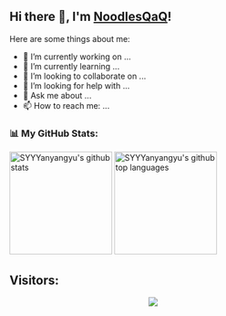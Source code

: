 <h2>Hi there 👋, I'm <a href="https://github.com/SYYYanyangyu">NoodlesQaQ</a>!</h2></h2>

Here are some things about me:

- 🔭 I’m currently working on ...
- 🌱 I’m currently learning ...
- 👯 I’m looking to collaborate on ...
- 🤔 I’m looking for help with ...
- 💬 Ask me about ...
- 📫 How to reach me: ...

<h3 align="left">📊 My GitHub Stats:</h3>

<p align="left">
  <img height="180em" src="https://github-readme-stats.vercel.app/api?username=SYYYanyangyu&show_icons=true&theme=dark&count_private=true" alt="SYYYanyangyu's github stats" />
  <img height="180em" src="https://github-readme-stats.vercel.app/api/top-langs/?username=SYYYanyangyu&theme=dark&layout=compact" alt="SYYYanyangyu's github top languages" />
</p>

<h2>Visitors:</h2>

<p align="left">
  <div align="center"> <img src="https://activity-graph.herokuapp.com/graph?username=SYYYanyangyu&theme=xcode" /> </div>
</p>
